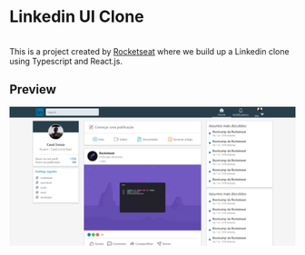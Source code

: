# Linkedin UI Clone
<br>
This is a project created by <a href="https://www.youtube.com/channel/UCSfwM5u0Kce6Cce8_S72olg">Rocketseat</a> where we build up a Linkedin clone using Typescript and React.js.

## Preview
<img src="https://github.com/CauaS1/linkedin-ui-clone/blob/master/public/linkedin.PNG" />
